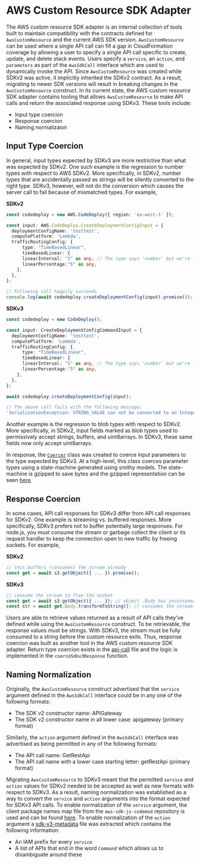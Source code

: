 # AWS Custom Resource SDK Adapter

The AWS custom resource SDK adapter is an internal collection of tools built to maintain compatibility with the contracts defined for `AwsCustomResource` and the current AWS SDK version. `AwsCustomResource` can be used where a single API call can fill a gap in CloudFormation coverage by allowing a user to specify a single API call specific to create, update, and delete stack events. Users specify a `service`, an `action`, and `parameters` as part of the `AwsSdkCall` interface which are used to dynamically invoke the API. Since `AwsCustomResource` was created while SDKv2 was active, it implicitly inherited the SDKv2 contract. As a result, migrating to newer SDK versions will result in breaking changes in the `AwsCustomResource` construct. In its current state, the AWS custom resource SDK adapter contains tooling that allows `AwsCustomResource` to make API calls and return the associated response using SDKv3. These tools include:
* Input type coercion
* Response coercion
* Naming normalizaion

## Input Type Coercion

In general, input types expected by SDKv3 are more restrictive than what was expected by SDKv2. One such example is the regression to number types with respect to AWS SDKv2. More specifically, in SDKv2, number types that are accidentally passed as strings will be silently converted to the right type. SDKv3, however, will not do the conversion which causes the server call to fail because of mismatched types. For example,

**SDKv2**

```ts
const codedeploy = new AWS.CodeDeploy({ region: 'eu-west-1' });

const input: AWS.CodeDeploy.CreateDeploymentConfigInput = {
  deploymentConfigName: 'testtest',
  computePlatform: 'Lambda',
  trafficRoutingConfig: {
      type: "TimeBasedLinear",
      timeBasedLinear: {
      linearInterval: "1" as any, // The type says 'number' but we're forcing strings here
      linearPercentage:"5" as any,
    },
  },
};

// Following call happily succeeds
console.log(await codedeploy.createDeploymentConfig(input).promise());
```

**SDKv3**

```ts
const codedeploy = new CodeDeploy();

const input: CreateDeploymentConfigCommandInput = {
  deploymentConfigName: 'testtest',
  computePlatform: 'Lambda',
  trafficRoutingConfig: {
      type: "TimeBasedLinear",
      timeBasedLinear: {
      linearInterval: "1" as any, // The type says 'number' but we're forcing strings here
      linearPercentage:"5" as any,
    },
  },
};

await codedeploy.createDeploymentConfig(input);

// The above call fails with the following message:
'SerializationException: STRING_VALUE can not be converted to an Integer'
```

Another example is the regression to blob types with respect to SDKv2. More specifically, in SDKv2, input fields marked as blob types used to permissively accept strings, buffers, and uint8arrays. In SDKv3, these same fields now only accept uint8arrays.

In response, the [`Coercer`](./lib/coerce-api-parameters.ts) class was created to coerce input parameters to the type expected by SDKv3. At a high-level, this class coerces parameter types using a state-machine generated using smithy models. The state-machine is gzipped to save bytes and the gzipped representation can be seen [here](./lib/parameter-types.ts).

## Response Coercion

In some cases, API call responses for SDKv3 differ from API call responses for SDKv2. One example is streaming vs. buffered responses. More specifically, SDKv3 prefers not to buffer potentially large responses. For node.js, you must consume the stream or garbage collect the client or its request handler to keep the connection open to new traffic by freeing sockets. For example,

**SDKv2**

```ts
// this buffers (consumes) the stream already
const get = await s3.getObject({ ... }).promise();
```

**SDKv3**

```ts
// consume the stream to free the socket
const get = await s3.getObject({ ... }); // object .Body has unconsumed stream
const str = await get.Body.transformToString(); // consumes the stream
```

Users are able to retrieve values returned as a result of API calls they’ve defined while using the `AwsCustomResource` construct. To be retrievable, the response values must be strings. With SDKv3, the stream must be fully consumed to a string before the custom resource exits. Thus, response coercion was built as another tool in the AWS custom resource SDK adapter. Return type coercion exists in the [api-call](./lib/api-call.ts) file and the logic is implemented in the `coerceSdkv3Response` function.

## Naming Normalization

Originally, the `AwsCustomResource` construct advertised that the `service` argument defined in the `AwsSdkCall` interface could be in any one of the following formats:
* The SDK v2 constructor name: APIGateway
* The SDK v2 constructor name in all lower case: apigateway (primary format)

Similarly, the `action` argument defined in the `AwsSdkCall` interface was advertised as being permitted in any of the following formats:
* The API call name: GetRestApi
* The API call name with a lower case starting letter: getRestApi (primary format)

Migrating `AwsCustomResource` to SDKv3 meant that the permitted `service` and `action` values for SDKv2 needed to be accepted as well as new formats with respect to SDKv3. As a result, naming normalization was established as a way to convert the `service` and `action` arguments into the format expected for SDKv3 API calls. To enable normalization of the `service` argument, the client package names map file from the `aws-sdk-js-codemod` repository is used and can be found [here](./lib/sdk-v2-to-v3.json). To enable normalization of the `action` argument a [sdk-v3-metadata](./lib/sdk-v3-metadata.json) file was extracted which contains the following information:
* An IAM prefix for every `service`
* A list of APIs that end in the word `Command` which allows us to disambiguate around these
